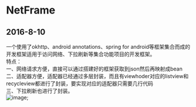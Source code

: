 # NetFrame
2016-8-10
-----------------
一个使用了okhttp、android annotations、spring for android等框架集合而成的开发框架适用于访问网络、下拉刷新等集合功能项目的开发框架。<br/>
特点： <br/>
一、网络请求方便，直接可以通过搭建好的框架获取到json然后再映射成bean <br/>
二、适配器方便，适配器已经通过多层封装，而且有viewhoder对应的listview和recycleview都进行了封装，要实现对应的适配器只需要几行代码<br/>
三、下拉刷新也进行了封装。<br/>
![image](http://b266.photo.store.qq.com/psb?/V13onOga2qcUC7/yrMfEBiPitFWFgPGBqtDywSlXvQPE89gmqmleBC.9wM!/b/dAoBAAAAAAAA&amp;bo=xgA4AcYAOAECCCw!);
